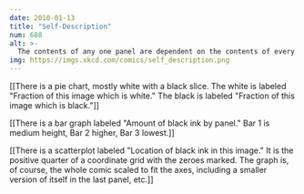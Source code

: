 ```yaml
---
date: 2010-01-13
title: "Self-Description"
num: 688
alt: >-
  The contents of any one panel are dependent on the contents of every panel including itself. The graph of panel dependencies is complete and bidirectional, and each node has a loop. The mouseover text has two hundred and forty-two characters.
img: https://imgs.xkcd.com/comics/self_description.png
---
```

[[There is a pie chart, mostly white with a black slice. The white is labeled "Fraction of this image which is white." The black is labeled "Fraction of this image which is black."]]

[[There is a bar graph labeled "Amount of black ink by panel." Bar 1 is medium height, Bar 2 higher, Bar 3 lowest.]]

[[There is a scatterplot labeled "Location of black ink in this image." It is the positive quarter of a coordinate grid with the zeroes marked. The graph is, of course, the whole comic scaled to fit the axes, including a smaller version of itself in the last panel, etc.]]

